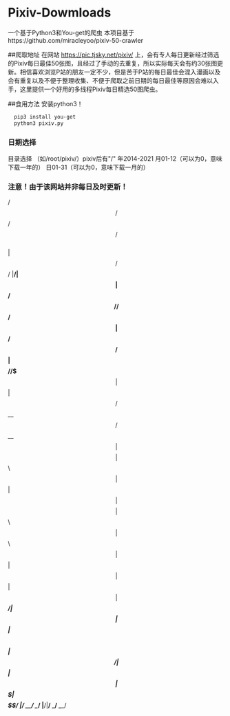 # Pixiv-Dowmloads
一个基于Python3和You-get的爬虫
本项目基于https://github.com/miracleyoo/pixiv-50-crawler

##爬取地址
在网站 https://pic.tjsky.net/pixiv/ 上，会有专人每日更新经过筛选的Pixiv每日最佳50张图，且经过了手动的去重复，所以实际每天会有约30张图更新。相信喜欢浏览P站的朋友一定不少，但是苦于P站的每日最佳会混入漫画以及会有重复以及不便于整理收集、不便于爬取之前日期的每日最佳等原因会难以入手，这里提供一个好用的多线程Pixiv每日精选50图爬虫。

##食用方法
安装python3！

```bash
  pip3 install you-get
  python3 pixiv.py
```
### 日期选择
目录选择 （如/root/pixiv/）pixiv后有"/"
年2014-2021
月01-12（可以为0，意味下载一年的）
日01-31（可以为0，意味下载一月的）

### 注意！由于该网站并非每日及时更新！



 /$$   /$$           /$$ /$$                    
| $$  /$$/          |__/| $$                    
| $$ /$$/   /$$$$$$  /$$| $$  /$$$$$$   /$$$$$$ 
| $$$$$/   /$$__  $$| $$| $$ /$$__  $$ /$$__  $$
| $$  $$  | $$  \ $$| $$| $$| $$$$$$$$| $$  \ $$
| $$\  $$ | $$  | $$| $$| $$| $$_____/| $$  | $$
| $$ \  $$|  $$$$$$/| $$| $$|  $$$$$$$|  $$$$$$/
|__/  \__/ \______/ |__/|__/ \_______/ \______/ 
                                                
                                                
                                                
